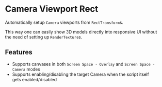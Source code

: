 # Camera Viewport Rect
Automatically setup `Camera` viewports from `RectTransform`s.

This way one can easily show 3D models directly into responsive UI without the need of setting up `RenderTexture`s.


## Features
- Supports canvases in both `Screen Space - Overlay` and `Screen Space - Camera` modes
- Supports enabling/disabling the target Camera when the script itself gets enabled/disabled